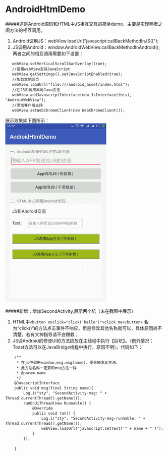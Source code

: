 # AndroidHtmlDemo
#####这是Android源码和HTML中JS相互交互的简单demo，主要是实现两者之间方法的相互调用。
1. Android调用JS：webView.loadUrl("javascript:callBackMethodInJS()");
2. JS调用Android：window.AndroidWebView.callBackMethodInAndroid();  
两者之间的相互调用需要如下设置：  
``` 
   webView.setVerticalScrollbarOverlay(true);
   //设置webView支持JavaScript
   webView.getSettings().setJavaScriptEnabled(true);
   //加载本地网页
   webView.loadUrl("file:///android_asset/index.html");
   //在JS中调用本地Java方法
   webView.addJavascriptInterface(new JsInterface(this), "AndroidWebView");
   //添加客户端支持
   webView.setWebChromeClient(new WebChromeClient());
```
展示效果如下图所示：  
![image](https://github.com/tianyalu/AndroidHtmlDemo/blob/master/screenshot/show.gif)

#####新增：增加SecondActivity,展示两个坑（未在截图中展示）  
1. HTML中`<button onclick="click('hello')">click me</button>` 名为“click()”的方法点击事件不响应，但是修改其他名称就可以，具体原因尚不清楚，若有大神指导请不吝赐教；  
2. JS调Android的修改UI的方法应放在主线程中执行【巨坑】。（例外情况：Toast方法可以在JavaBridge线程中执行，原因不明）。代码如下：  
```
    /**
     * 在js中调用window.msg.msg(name)，便会触发此方法。
     * 此方法名称一定要和msg方法一样
     * @param name
     */
    @JavascriptInterface
    public void msg(final String name){
        Log.i("sty", "SecondActivity-msg: " + Thread.currentThread().getName());
        runOnUiThread(new Runnable() {
            @Override
            public void run() {
                Log.i("sty", "SecondActivity-msg-runnable: " + Thread.currentThread().getName());
                webView.loadUrl("javascript:setText('" + name + "')");
            }
        });

    }
```